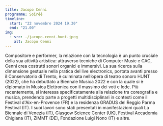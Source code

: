 ```yaml
---
title: Jacopo Cenni
programme: Soiréé
timeline:
  start: "22 novembre 2024 19.30"
  end: "21.00"
img:
  - src: ./jacopo-cenni-hunt.jpeg
    alt: Jacopo Cenni
---
```


Compositore e performer, la relazione con la tecnologia è un punto cruciale della sua attività artistica: attraverso tecniche di Computer Music e CAC, Cenni crea costrutti sonori organici e immersivi. 
La sua ricerca sulla dimensione gestuale nella pratica del live electronics, portata avanti presso il Conservatorio di Trento, è culminata nell’opera di teatro sonoro HUNT (2022), che ha debuttato a Biennale Musica 2022 e con la quale si è diplomato in Musica Elettronica con il massimo dei voti e lode. Più recentemente, si interessa specificatamente alla relazione tra coreografia e musica, prendendo parte a progetti multidisciplinari in contesti come il Festival d'Aix-en-Provence (FR) e la residenza GRADUS del Reggio Parma Festival (IT).
I suoi lavori sono stati presentati in manifestazioni quali La Biennale di Venezia (IT), Glasgow Science Center (UK), Festival Accademia Chigiana (IT), ZiMMT (DE), Fondazione Luigi Nono (IT) e altre.
